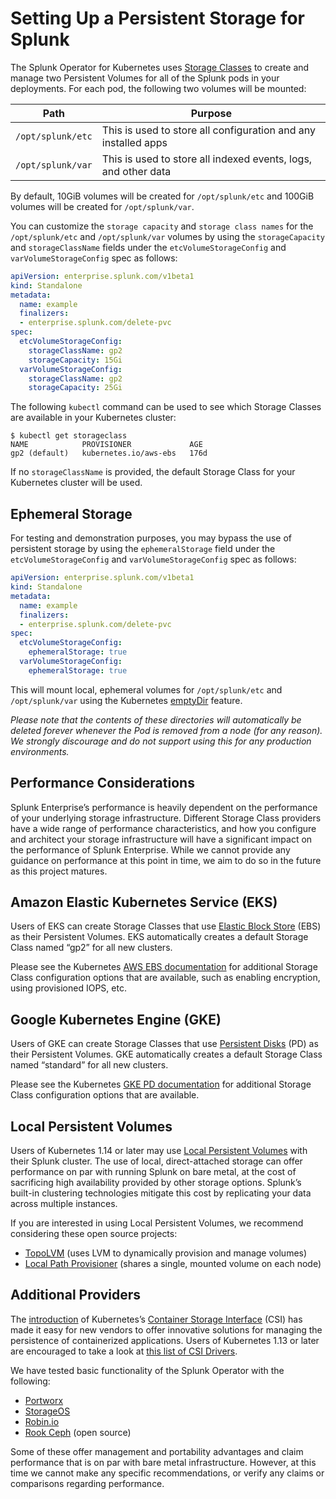 # Setting Up a Persistent Storage for Splunk

The Splunk Operator for Kubernetes uses
[Storage Classes](https://kubernetes.io/docs/concepts/storage/storage-classes/)
to create and manage two Persistent Volumes for all of the Splunk pods in your
deployments. For each pod, the following two volumes will be mounted:

| Path            | Purpose                                                        |
| --------------- | -------------------------------------------------------------- |
| `/opt/splunk/etc` | This is used to store all configuration and any installed apps |
| `/opt/splunk/var` | This is used to store all indexed events, logs, and other data |

By default, 10GiB volumes will be created for `/opt/splunk/etc` and 100GiB
volumes will be created for `/opt/splunk/var`. 

You can customize the `storage capacity` and `storage class names` for the `/opt/splunk/etc`
and `/opt/splunk/var` volumes by using the `storageCapacity` and `storageClassName` fields
under the `etcVolumeStorageConfig` and `varVolumeStorageConfig` spec as follows:

```yaml
apiVersion: enterprise.splunk.com/v1beta1
kind: Standalone
metadata:
  name: example
  finalizers:
  - enterprise.splunk.com/delete-pvc
spec:
  etcVolumeStorageConfig:
    storageClassName: gp2
    storageCapacity: 15Gi
  varVolumeStorageConfig:
    storageClassName: gp2
    storageCapacity: 25Gi
```
The following `kubectl` command can be used to see which Storage Classes are available in
your Kubernetes cluster:

```
$ kubectl get storageclass
NAME            PROVISIONER             AGE
gp2 (default)   kubernetes.io/aws-ebs   176d
```

If no `storageClassName` is provided, the default Storage Class for your
Kubernetes cluster will be used.


## Ephemeral Storage

For testing and demonstration purposes, you may bypass the use of persistent
storage by using the `ephemeralStorage` field under the `etcVolumeStorageConfig`
and `varVolumeStorageConfig` spec as follows:

```yaml
apiVersion: enterprise.splunk.com/v1beta1
kind: Standalone
metadata:
  name: example
  finalizers:
  - enterprise.splunk.com/delete-pvc
spec:
  etcVolumeStorageConfig:
    ephemeralStorage: true
  varVolumeStorageConfig:
    ephemeralStorage: true
```

This will mount local, ephemeral volumes for `/opt/splunk/etc` and
`/opt/splunk/var` using the Kubernetes
[emptyDir](https://kubernetes.io/docs/concepts/storage/volumes/#emptydir) feature.

*Please note that the contents of these directories will automatically be deleted
forever whenever the Pod is removed from a node (for any reason). We strongly
discourage and do not support using this for any production environments.*


## Performance Considerations

Splunk Enterprise’s performance is heavily dependent on the performance of your
underlying storage infrastructure. Different Storage Class providers have a
wide range of performance characteristics, and how you configure and architect
your storage infrastructure will have a significant impact on the performance
of Splunk Enterprise. While we cannot provide any guidance on performance at this
point in time, we aim to do so in the future as this project matures.


## Amazon Elastic Kubernetes Service (EKS)

Users of EKS can create Storage Classes that use
[Elastic Block Store](https://aws.amazon.com/ebs/) (EBS) as their
Persistent Volumes. EKS automatically creates a default Storage Class
named “gp2” for all new clusters. 

Please see the Kubernetes
[AWS EBS documentation](https://kubernetes.io/docs/concepts/storage/storage-classes/#aws-ebs)
for additional Storage Class configuration options that are available,
such as enabling encryption, using provisioned IOPS, etc.


## Google Kubernetes Engine (GKE)

Users of GKE can create Storage Classes that use
[Persistent Disks](https://cloud.google.com/persistent-disk/) (PD)
as their Persistent Volumes. GKE automatically creates a default
Storage Class named “standard” for all new clusters. 

Please see the Kubernetes
[GKE PD documentation](https://kubernetes.io/docs/concepts/storage/storage-classes/#gce-pd)
for additional Storage Class configuration options that are available.


## Local Persistent Volumes

Users of Kubernetes 1.14 or later may use
[Local Persistent Volumes](https://kubernetes.io/blog/2019/04/04/kubernetes-1.14-local-persistent-volumes-ga/)
with their Splunk cluster. The use of local, direct-attached storage can offer
performance on par with running Splunk on bare metal, at the cost of
sacrificing high availability provided by other storage options. Splunk’s
built-in clustering technologies mitigate this cost by replicating your
data across multiple instances.

If you are interested in using Local Persistent Volumes, we recommend
considering these open source projects:

* [TopoLVM](https://blog.kintone.io/entry/topolvm) (uses LVM to dynamically provision and manage volumes)
* [Local Path Provisioner](https://github.com/rancher/local-path-provisioner) (shares a single, mounted volume on each node)


## Additional Providers

The [introduction](https://kubernetes.io/blog/2018/01/introducing-container-storage-interface/)
of Kubernetes’s [Container Storage Interface](https://kubernetes.io/blog/2019/01/15/container-storage-interface-ga/) (CSI)
has made it easy for new vendors to offer innovative solutions for managing
the persistence of containerized applications. Users of Kubernetes 1.13 or
later are encouraged to take a look at
[this list of CSI Drivers](https://kubernetes-csi.github.io/docs/drivers.html).

We have tested basic functionality of the Splunk Operator with the following:

* [Portworx](https://portworx.com/)
* [StorageOS](https://storageos.com/)
* [Robin.io](https://robin.io/)
* [Rook Ceph](https://www.rook.io/) (open source)

Some of these offer management and portability advantages and claim
performance that is on par with bare metal infrastructure. However, at this
time we cannot make any specific recommendations, or verify any claims or
comparisons regarding performance.
